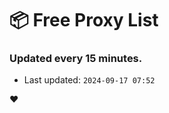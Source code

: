 # :package: Free Proxy List
### Updated every 15 minutes.

- Last updated: `2024-09-17 07:52`

:heart:
